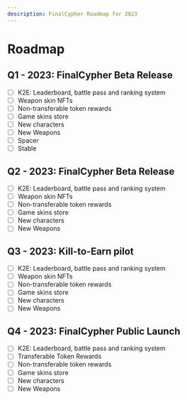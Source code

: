 ```yaml
---
description: FinalCypher Roadmap for 2023
---
```


# Roadmap

## Q1 - 2023:  FinalCypher Beta Release

* [ ] K2E: Leaderboard, battle pass and ranking system
* [ ] Weapon skin NFTs
* [ ] Non-transferable token rewards
* [ ] Game skins store
* [ ] New characters
* [ ] New Weapons&#x20;
* [ ] Spacer
* [ ] Stable

## Q2 - 2023:  FinalCypher Beta Release

* [ ] K2E: Leaderboard, battle pass and ranking system
* [ ] Weapon skin NFTs
* [ ] Non-transferable token rewards
* [ ] Game skins store
* [ ] New characters
* [ ] New Weapons&#x20;

## Q3 - 2023:  Kill-to-Earn pilot

* [ ] K2E: Leaderboard, battle pass and ranking system
* [ ] Weapon skin NFTs
* [ ] Non-transferable token rewards
* [ ] Game skins store
* [ ] New characters
* [ ] New Weapons&#x20;

## Q4 - 2023:  FinalCypher Public Launch

* [ ] K2E: Leaderboard, battle pass and ranking system
* [ ] Transferable Token Rewards
* [ ] Non-transferable token rewards
* [ ] Game skins store
* [ ] New characters
* [ ] New Weapons&#x20;
